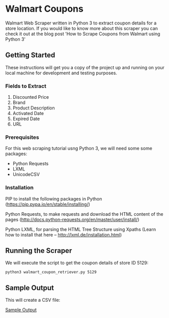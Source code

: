 # Walmart Coupons
Walmart Web Scraper written in Python 3 to extract coupon details for a store location. If you would like to know more about this scraper
you can check it out at the blog post 'How to Scrape Coupons from Walmart using Python 3'

## Getting Started
These instructions will get you a copy of the project up and running on your local machine for development and testing purposes.

### Fields to Extract
1. Discounted Price
2. Brand
3. Product Description
4. Activated Date
5. Expired Date
6. URL

### Prerequisites
For this web scraping tutorial usng Python 3, we will need some some packages:

* Python Requests
* LXML
* UnicodeCSV

### Installation

PIP to install the following packages in Python (https://pip.pypa.io/en/stable/installing/)

Python Requests, to make requests and download the HTML content of the pages (http://docs.python-requests.org/en/master/user/install/)

Python LXML, for parsing the HTML Tree Structure using Xpaths (Learn how to install that here – http://lxml.de/installation.html)

## Running the Scraper

We will execute the script to get the coupon details of store ID 5129:

```
python3 walmart_coupon_retriever.py 5129
```

## Sample Output
This will create a CSV file:

[Sample Output](https://raw.githubusercontent.com/scrapehero/walmart-coupons/master/5129_coupons.csv)
